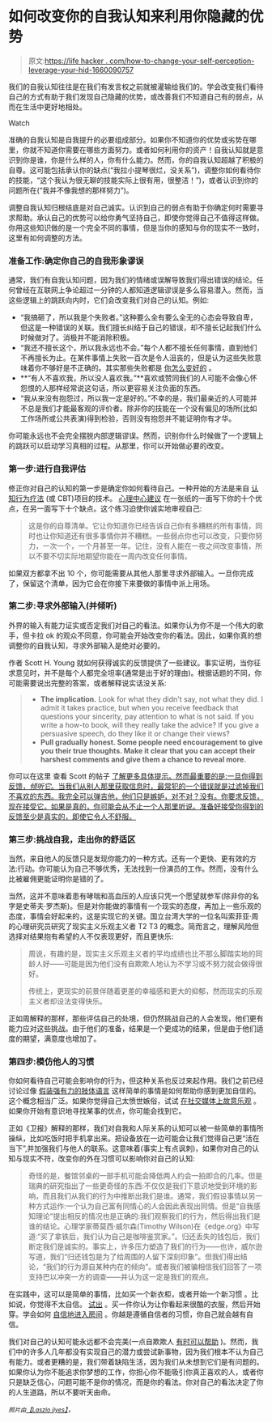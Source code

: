# 如何改变你的自我认知来利用你隐藏的优势

> 原文:[https://life hacker . com/how-to-change-your-self-perception-leverage-your-hid-1660090757](https://lifehacker.com/how-to-change-your-self-perception-to-leverage-your-hid-1660090757)

我们的自我认知往往是在我们有发言权之前就被灌输给我们的。学会改变我们看待自己的方式有助于我们发现自己隐藏的优势，或改善我们不知道自己有的弱点，从而在生活中更好地相处。

Watch

准确的自我认知是自我提升的必要组成部分。如果你不知道你的优势或劣势在哪里，你就不知道你需要在哪些方面努力。或者如何利用你的资产！自我认知就是意识到你是谁，你是什么样的人，你有什么能力。然而，你的自我认知超越了积极的自尊。这可能包括承认你的缺点(“我拉小提琴很烂，没关系”)，调整你如何看待你的技能，“这个我认为很无聊的技能实际上很有用，很整洁！”)，或者认识到你的问题所在(“我并不像我想的那样努力”)。

调整自我认知归根结底是对自己诚实。认识到自己的弱点有助于你确定何时需要寻求帮助。承认自己的优势可以给你勇气坚持自己，即使你觉得自己不值得这样做。你用这些知识做的是一个完全不同的事情，但是当你的感知与你的现实不一致时，这里有如何调整的方法。

### **准备工作:确定你自己的自我形象谬误**

通常，我们有自我认知问题，因为我们的情绪或误解导致我们得出错误的结论。任何曾经在互联网上争论超过一分钟的人都知道逻辑谬误是多么容易潜入。然而，当这些逻辑上的跳跃向内时，它们会改变我们对自己的认知。例如:

*   “我搞砸了，所以我是个失败者。”这种要么全有要么全无的心态会导致自卑，但这是一种错误的关联。我们擅长纠结于自己的错误，却不擅长记起我们什么时候做对了。消极并不能消除积极。
*   “我还不擅长这个，所以我永远也不会。”每个人都不擅长任何事情，直到他们不再擅长为止。在某件事情上失败一百次是令人沮丧的，但是认为这些失败意味着你不够好是不正确的。其实那些失败都是 [你怎么变好的](http://lifehacker.com/reframe-how-you-think-about-failure-by-changing-its-def-596193760) 。
*   **“有人不喜欢我，所以没人喜欢我。”**喜欢或赞同我们的人可能不会像心怀怨恨的人那样经常说这句话，所以更容易关注负面的东西。
*   “我从来没有抱怨过，所以我一定是好的。”不幸的是，我们最亲近的人可能并不总是我们才能最客观的评价者。除非你的技能在一个没有偏见的场所(比如工作场所或公共表演)得到检验，否则没有抱怨并不能证明你有才华。

你可能永远也不会完全摆脱内部逻辑谬误。然而，识别你什么时候做了一个逻辑上的跳跃可以启动学习真相的过程。从那里，你可以开始做必要的改变。

### **第一步:进行自我评估**

修正你对自己的认知的第一步是确定你如何看待自己。一种开始的方法是来自 [认知行为疗法](http://www.mayoclinic.org/tests-procedures/cognitive-behavioral-therapy/basics/definition/prc-20013594) (或 CBT)项目的技术。 [心理中心建议](http://psychcentral.com/blog/archives/2011/10/30/6-tips-to-improve-your-self-esteem/) 在一张纸的一面写下你的十个优点，在另一面写下十个缺点。这个练习迫使你诚实地审视自己:

> 这是你的自尊清单。它让你知道你已经告诉自己你有多糟糕的所有事情，同时也让你知道还有很多事情你并不糟糕。一些弱点你也可以改变，只要你努力，一次一个，一个月甚至一年。记住，没有人能在一夜之间改变事情，所以不要不切实际地期望你能在一周内改变任何事情。

如果双方都拿不出 10 个，你可能需要从其他人那里寻求外部输入。一旦你完成了，保留这个清单，因为它会在你接下来要做的事情中派上用场。

### **第二步:寻求外部输入(并倾听)**

外界的输入有能力证实或否定我们对自己的看法。如果你认为你不是一个伟大的歌手，但卡拉 ok 的观众不同意，你可能会开始改变你的看法。因此，如果你真的想调整你的自我认知，寻求外部输入是绝对必要的。

作者 Scott H. Young 就如何获得诚实的反馈提供了一些建议。事实证明，当你征求意见时，并不是每个人都完全坦率(通常是出于好的理由)。根据话题的不同，你可能需要说出完整的答案，或者解释说实话没关系:

> *   **The implication.** Look for what they didn't say, not what they did. I admit it takes practice, but when you receive feedback that questions your sincerity, pay attention to what is not said. If you write a how-to book, will they really take the advice? If you give a persuasive speech, do they like it or change their views?
> *   **Pull gradually honest. Some people need encouragement to give you their true thoughts. Make it clear that you can accept their harshest comments and give them a chance to reveal more.**

你可以在这里 查看 Scott 的帖子 [了解更多具体提示。然而最重要的是:一旦你得到反馈，*倾听它*。当我们从别人那里获取信息时，最常犯的一个错误就是过滤掉我们不喜欢的东西。我完全可以弹吉他，他们只是嫉妒，对不对？没有。你要求反馈，现在接受它。如果是真的，你可能会从不止一个人那里听说。准备好接受你得到的反馈至少是真实的，即使它令人不舒服。](http://www.scotthyoung.com/blog/2007/06/18/10-must-have-steps-to-getting-honest-feedback/)

### **第三步:挑战自我，走出你的舒适区**

当然，来自他人的反馈只是发现你能力的一种方式。还有一个更快、更有效的方法:行动。你可能认为自己不够优秀，无法找到一份演员的工作。然而，没有什么比被雇佣更能证明你是错的了。

当然，这并不意味着患有哮喘和高血压的人应该只凭一个愿望就参军(除非你的名字是史蒂夫·罗杰斯)。但是对你能做的事情有一个现实的态度，再加上一些乐观的态度，事情会好起来的，这是实现它的关键。国立台湾大学的一位名叫索菲亚·周的心理研究员研究了现实主义乐观主义者 T2 T3 的概念。简而言之，理解风险但选择对结果抱有希望的人不仅表现更好，而且更快乐:

> 周说，有趣的是，现实主义乐观主义者的平均成绩也比不那么脚踏实地的同龄人好——可能是因为他们没有自欺欺人地认为不学习或不努力就会做得很好。
> 
> 传统上，更现实的前景伴随着更差的幸福感和更大的抑郁，然而现实的乐观主义者却设法变得快乐。

正如周解释的那样，那些评估自己的处境，但仍然挑战自己的人会发现，他们更有能力应对这些挑战。由于他们的准备，结果是一个更成功的结果，但是由于他们适度的期望，满意度也增加了。

### 第四步:模仿他人的习惯

你如何看待自己可能会影响你的行为，但这种关系也反过来起作用。我们之前已经讨论过像 [假装强有力的肢体语言](https://lifehacker.com/faking-powerful-body-language-reduces-stress-and-makes-5987141) 这样简单的事情是如何帮助你感到更加自信的。这个概念相当广泛。如果你觉得自己太愤世嫉俗，试试 [在社交媒体上故意乐观](http://lifehacker.com/how-to-stop-being-a-cynical-asshole-1537302138) 。如果你开始有意识地寻找某事的优点，你可能会找到它。

正如《卫报》解释的那样，我们对自我和人际关系的认知可以被一些简单的事情所操纵，比如吃饭时把手机拿出来。把设备放在一边可能会让我们觉得自己更“活在当下”,并加强我们与他人的联系。这意味着(事实上有点讽刺)，如果你对自己的认知与现实不符，改变你的外在习惯可以影响你对自己的认知:

> 奇怪的是，餐馆邻桌的一部手机可能会降低两人约会一拍即合的几率。但是瑞典的研究指出了一些更奇怪的东西:不仅仅是我们下意识地受到环境的影响，而且我们从我们的行为中推断出我们是谁。通常，我们假设事情以另一种方式运作:一个认为自己富有同情心的人会因此表现出同情。但是“自我感知理论”提出相反的情况也是正确的:我们观察我们的行为，然后得出我们是谁的结论。心理学家蒂莫西·威尔森(Timothy Wilson)在《edge.org》中写道:“买了拿铁后，我们认为自己是咖啡鉴赏家。”。归还丢失的钱包后，我们断定我们是诚实的。事实上，许多压力塑造了我们的行为——也许，威尔逊写道，我们“归还钱包是为了给周围的人留下深刻印象”。但我们得出结论，“我们的行为源自某种内在的倾向”。或者我们被骗相信我们回答了一项支持巴以冲突一方的调查——并认为这一定是我们的观点。

在实践中，这可以是简单的事情，比如买一个新衣柜，或者开始一个新习惯 。比如说，你觉得不太自信。 [试出](http://lifehacker.com/how-to-build-your-confidence-and-why-it-matters-1442414831) 。买一件你认为让你看起来很酷的衣服，然后开始穿。学会如何 [自信地进入房间](http://lifehacker.com/how-to-enter-a-room-with-confidence-1583518887) 。你越是遵循自信者的习惯，你自己就会越有自信。

我们对自己的认知可能永远都不会完美(一点自欺欺人 [有时可以帮助](http://lifehacker.com/how-to-make-yourself-luckier-5944500) )。然而，我们中的许多人几年都没有实现自己的潜力或尝试新事物，因为我们根本不认为自己有能力。或者更糟的是，我们带着缺陷生活，因为我们从未想到它们是有问题的。如果你认为你不能追求你梦想的工作，你担心你不能吸引你真正喜欢的人，或者你只是缺乏信心，问题可能不是你的情况，而是你的看法。你对自己的看法决定了你的人生道路，所以不要听天由命。

<small>*照片由*</small>[<small>*【Laszlo ilyes】*</small>](https://www.flickr.com/photos/laszlo-photo/1898579533)*，*